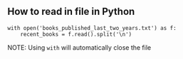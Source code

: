 ## How to read in file in Python
```
with open('books_published_last_two_years.txt') as f:
    recent_books = f.read().split('\n')
```

NOTE: Using `with` will automatically close the file

